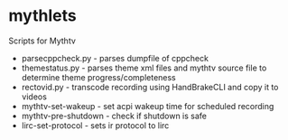 # mythlets
Scripts for Mythtv

* parsecppcheck.py - parses dumpfile of cppcheck
* themestatus.py - parses theme xml files and mythtv source file to determine theme progress/completeness
* rectovid.py - transcode recording using HandBrakeCLI and copy it to videos
* mythtv-set-wakeup - set acpi wakeup time for scheduled recording
* mythtv-pre-shutdown - check if shutdown is safe
* lirc-set-protocol - sets ir protocol to lirc

